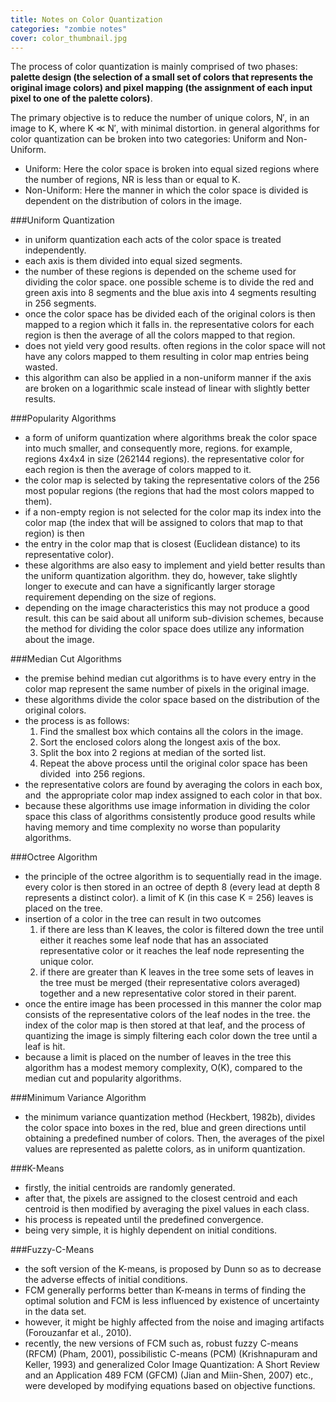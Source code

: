 ```yaml
---
title: Notes on Color Quantization
categories: "zombie notes"
cover: color_thumbnail.jpg
---
```


The process of color quantization is mainly comprised of two phases: **palette design (the selection of a small set of colors that represents the original image colors) and pixel mapping (the assignment of each input pixel to one of the palette colors)**. 

The primary objective is to reduce the number of unique colors, N′, in an image to K, where K ≪ N′, with minimal distortion. 
in general algorithms for color quantization can be broken into two categories: Uniform and Non-Uniform. 
- Uniform: Here the color space is broken into equal sized regions where the number of regions, NR is less than or equal to K. 
- Non-Uniform: Here the manner in which the color space is divided is dependent on the distribution of colors in the image. 

###Uniform Quantization 
- in uniform quantization each acts of the color space is treated independently. 
- each axis is them divided into equal sized segments. 
- the number of these regions is depended on the scheme used for dividing the color space. one possible scheme is to divide the red and green axis into 8 segments and the blue axis into 4 segments resulting in 256 segments. 
- once the color space has be divided each of the original colors is then mapped to a region which it falls in. the representative colors for each region is then the average of all the colors mapped to that region. 
- does not yield very good results. often regions in the color space will not have any colors mapped to them resulting in color map entries being wasted. 
- this algorithm can also be applied in a non-uniform manner if the axis are broken on a logarithmic scale instead of linear with slightly better results. 

###Popularity Algorithms 
- a form of uniform quantization where algorithms break the color space into much smaller, and consequently more, regions. for example, regions 4x4x4 in size (262144 regions). the representative color for each region is then the average of colors mapped to it. 
- the color map is selected by taking the representative colors of the 256 most popular regions (the regions that had the most colors mapped to them). 
- if a non-empty region is not selected for the color map its index into the color map (the index that will be assigned to colors that map to that region) is then 
- the entry in the color map that is closest (Euclidean distance) to its representative color). 
- these algorithms are also easy to implement and yield better results than the uniform quantization algorithm. they do, however, take slightly longer to execute and can have a significantly larger storage requirement depending on the size of regions. 
- depending on the image characteristics this may not produce a good result. this can be said about all uniform sub-division schemes, because the method for dividing the color space does utilize any information about the image. 

###Median Cut Algorithms 
- the premise behind median cut algorithms is to have every entry in the color map represent the same number of pixels in the original image. 
- these algorithms divide the color space based on the distribution of the original colors. 
- the process is as follows: 
    1. Find the smallest box which contains all the colors in the image. 
    2. Sort the enclosed colors along the longest axis of the box. 
    3. Split the box into 2 regions at median of the sorted list. 
    4. Repeat the above process until the original color space has been divided  into 256 regions. 
- the representative colors are found by averaging the colors in each box, and  the appropriate color map index assigned to each color in that box. 
- because these algorithms use image information in dividing the color space this class of algorithms consistently produce good results while having memory and time complexity no worse than popularity algorithms.  

###Octree Algorithm 
- the principle of the octree algorithm is to sequentially read in the image. every color is then stored in an octree of depth 8 (every lead at depth 8 represents a distinct color). a limit of K (in this case K = 256) leaves is placed on the tree. 
- insertion of a color in the tree can result in two outcomes 
    1. if there are less than K leaves, the color is filtered down the tree until either it reaches some leaf node that has an associated representative color or it reaches the leaf node representing the unique color. 
    2. if there are greater than K leaves in the tree some sets of leaves in the tree must be merged (their representative colors averaged) together and a new representative color stored in their parent. 
- once the entire image has been processed in this manner the color map consists of the representative colors of the leaf nodes in the tree. the index of the color map is then stored at that leaf, and the process of quantizing the image is simply filtering each color down the tree until a leaf is hit. 
- because a limit is placed on the number of leaves in the tree this algorithm has a modest memory complexity, O(K), compared to the median cut and popularity algorithms. 

###Minimum Variance Algorithm 
- the minimum variance quantization method (Heckbert, 1982b), divides the color space into boxes in the red, blue and green directions until obtaining a predefined number of colors. Then, the averages of the pixel values are represented as palette colors, as in uniform quantization. 

###K-Means 
- firstly, the initial centroids are randomly generated. 
- after that, the pixels are assigned to the closest centroid and each centroid is then modified by averaging the pixel values in each class. 
- his process is repeated until the predefined convergence. 
- being very simple, it is highly dependent on initial conditions. 

###Fuzzy-C-Means 
- the soft version of the K-means, is proposed by Dunn so as to decrease the adverse effects of initial conditions. 
- FCM generally performs better than K-means in terms of finding the optimal solution and FCM is less influenced by existence of uncertainty in the data set. 
- however, it might be highly affected from the noise and imaging artifacts (Forouzanfar et al., 2010). 
- recently, the new versions of FCM such as, robust fuzzy C-means (RFCM) (Pham, 2001), possibilistic C-means (PCM) (Krishnapuram and Keller, 1993) and generalized Color Image Quantization: A Short Review and an Application 489 FCM (GFCM) (Jian and Miin-Shen, 2007) etc., were developed by modifying equations based on objective functions. 
